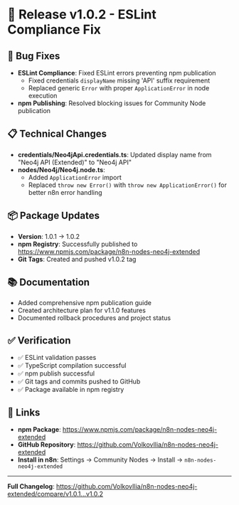 # 🚀 Release v1.0.2 - ESLint Compliance Fix

## 🔧 **Bug Fixes**
- **ESLint Compliance**: Fixed ESLint errors preventing npm publication
  - Fixed credentials `displayName` missing 'API' suffix requirement
  - Replaced generic `Error` with proper `ApplicationError` in node execution
- **npm Publishing**: Resolved blocking issues for Community Node publication

## 📋 **Technical Changes**
- **credentials/Neo4jApi.credentials.ts**: Updated display name from "Neo4j API (Extended)" to "Neo4j API"
- **nodes/Neo4j/Neo4j.node.ts**: 
  - Added `ApplicationError` import
  - Replaced `throw new Error()` with `throw new ApplicationError()` for better n8n error handling

## 📦 **Package Updates**
- **Version**: 1.0.1 → 1.0.2
- **npm Registry**: Successfully published to https://www.npmjs.com/package/n8n-nodes-neo4j-extended
- **Git Tags**: Created and pushed v1.0.2 tag

## 📚 **Documentation**
- Added comprehensive npm publication guide
- Created architecture plan for v1.1.0 features
- Documented rollback procedures and project status

## ✅ **Verification**
- ✅ ESLint validation passes
- ✅ TypeScript compilation successful  
- ✅ npm publish successful
- ✅ Git tags and commits pushed to GitHub
- ✅ Package available in npm registry

## 🔗 **Links**
- **npm Package**: https://www.npmjs.com/package/n8n-nodes-neo4j-extended
- **GitHub Repository**: https://github.com/VolkovIlia/n8n-nodes-neo4j-extended
- **Install in n8n**: Settings → Community Nodes → Install → `n8n-nodes-neo4j-extended`

---

**Full Changelog**: https://github.com/VolkovIlia/n8n-nodes-neo4j-extended/compare/v1.0.1...v1.0.2